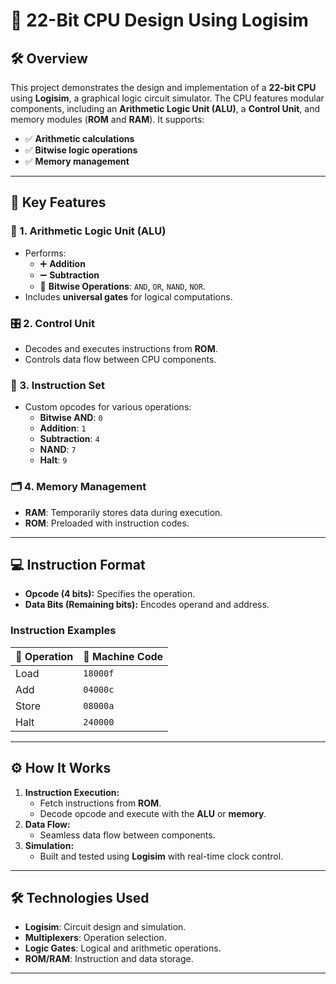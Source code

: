 # 🎨 22-Bit CPU Design Using Logisim

## 🛠️ Overview
This project demonstrates the design and implementation of a **22-bit CPU** using **Logisim**, a graphical logic circuit simulator. The CPU features modular components, including an **Arithmetic Logic Unit (ALU)**, a **Control Unit**, and memory modules (**ROM** and **RAM**). It supports:

- ✅ **Arithmetic calculations**
- ✅ **Bitwise logic operations**
- ✅ **Memory management**

---

## 🚀 Key Features

### 🔢 1. Arithmetic Logic Unit (ALU)
- Performs:
  - ➕ **Addition**
  - ➖ **Subtraction**
  - 🔗 **Bitwise Operations**: `AND`, `OR`, `NAND`, `NOR`.
- Includes **universal gates** for logical computations.

### 🎛️ 2. Control Unit
- Decodes and executes instructions from **ROM**.
- Controls data flow between CPU components.

### 📝 3. Instruction Set
- Custom opcodes for various operations:
  - **Bitwise AND**: `0`
  - **Addition**: `1`
  - **Subtraction**: `4`
  - **NAND**: `7`
  - **Halt**: `9`

### 🗂️ 4. Memory Management
- **RAM**: Temporarily stores data during execution.
- **ROM**: Preloaded with instruction codes.

---

## 💻 Instruction Format
- **Opcode (4 bits):** Specifies the operation.
- **Data Bits (Remaining bits):** Encodes operand and address.

### Instruction Examples
| 🔧 **Operation** | 📜 **Machine Code** |
|-------------------|---------------------|
| Load              | `18000f`           |
| Add               | `04000c`           |
| Store             | `08000a`           |
| Halt              | `240000`           |

---

## ⚙️ How It Works

1. **Instruction Execution:**
   - Fetch instructions from **ROM**.
   - Decode opcode and execute with the **ALU** or **memory**.
2. **Data Flow:**
   - Seamless data flow between components.
3. **Simulation:**
   - Built and tested using **Logisim** with real-time clock control.

---

## 🛠️ Technologies Used
- **Logisim**: Circuit design and simulation.
- **Multiplexers**: Operation selection.
- **Logic Gates**: Logical and arithmetic operations.
- **ROM/RAM**: Instruction and data storage.

---

